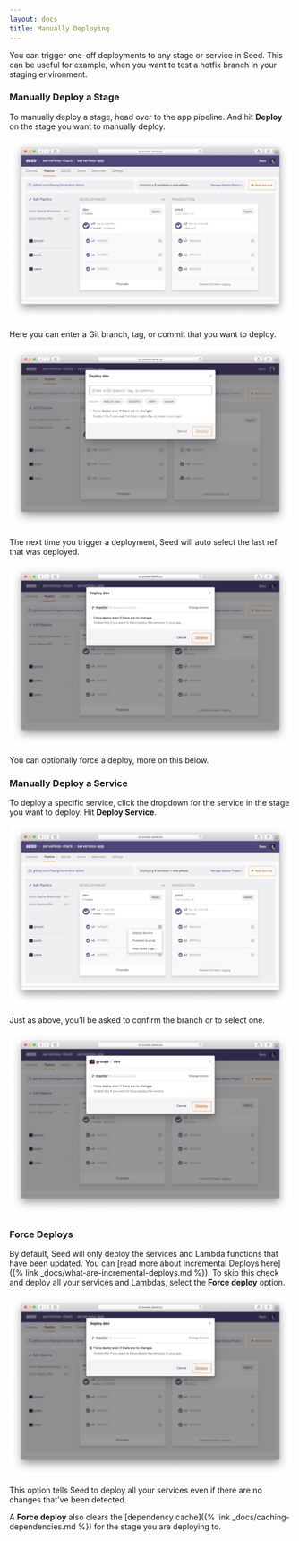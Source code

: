 ```yaml
---
layout: docs
title: Manually Deploying
---
```


You can trigger one-off deployments to any stage or service in Seed. This can be useful for example, when you want to test a hotfix branch in your staging environment.

### Manually Deploy a Stage

To manually deploy a stage, head over to the app pipeline. And hit **Deploy** on the stage you want to manually deploy.

![Select stage](/assets/docs/manually-deploying/select-stage.png)

Here you can enter a Git branch, tag, or commit that you want to deploy.

![Select Git ref to trigger deploy](/assets/docs/manually-deploying/select-git-ref-to-trigger-deploy.png)

The next time you trigger a deployment, Seed will auto select the last ref that was deployed. 

![Hit stage trigger deploy](/assets/docs/manually-deploying/hit-stage-deploy.png)

You can optionally force a deploy, more on this below.

### Manually Deploy a Service

To deploy a specific service, click the dropdown for the service in the stage you want to deploy. Hit **Deploy Service**.

![Select service dropdown](/assets/docs/manually-deploying/select-service-down.png)

Just as above, you'll be asked to confirm the branch or to select one.

![Hit service trigger deploy](/assets/docs/manually-deploying/hit-service-trigger-deploy.png)

### Force Deploys

By default, Seed will only deploy the services and Lambda functions that have been updated. You can [read more about Incremental Deploys here]({% link _docs/what-are-incremental-deploys.md %}). To skip this check and deploy all your services and Lambdas, select the **Force deploy** option.

![Select force option](/assets/docs/manually-deploying/select-force-option.png)

This option tells Seed to deploy all your services even if there are no changes that've been detected.

A **Force deploy** also clears the [dependency cache]({% link _docs/caching-dependencies.md %}) for the stage you are deploying to.
